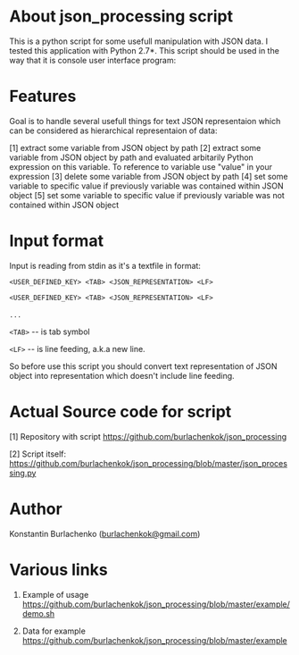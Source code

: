 # About json_processing script

This is a python script for some usefull manipulation with JSON data. I tested this application with Python 2.7*. 
This script should be used in the way that it is console user interface program:

# Features
Goal is to handle several usefull things for text JSON representaion which can be considered as hierarchical representaion of data:

[1] extract some variable from JSON object by path
[2] extract some variable from JSON object by path and evaluated arbitarily Python expression on this variable. To reference to variable use "value" in your expression
[3] delete some variable from JSON object by path
[4] set some variable to specific value if previously variable was contained within JSON object
[5] set some variable to specific value if previously variable was not contained within JSON object

# Input format

Input is reading from stdin as it's a textfile in format:

`<USER_DEFINED_KEY> <TAB> <JSON_REPRESENTATION> <LF>`

`<USER_DEFINED_KEY> <TAB> <JSON_REPRESENTATION> <LF>`

`...`
  

`<TAB>` -- is tab symbol

`<LF>` -- is line feeding, a.k.a new line.

So before use this script you should convert text representation of JSON object into representation which doesn't include line feeding.

# Actual Source code for script

[1] Repository with script https://github.com/burlachenkok/json_processing

[2] Script itself: https://github.com/burlachenkok/json_processing/blob/master/json_processing.py

# Author
Konstantin Burlachenko (burlachenkok@gmail.com)

# Various links
1. Example of usage https://github.com/burlachenkok/json_processing/blob/master/example/demo.sh

2. Data for example https://github.com/burlachenkok/json_processing/blob/master/example 
